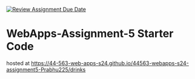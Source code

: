 [![Review Assignment Due Date](https://classroom.github.com/assets/deadline-readme-button-24ddc0f5d75046c5622901739e7c5dd533143b0c8e959d652212380cedb1ea36.svg)](https://classroom.github.com/a/5u0mb8O1)
# WebApps-Assignment-5 Starter Code
hosted at https://44-563-web-apps-s24.github.io/44563-webapps-s24-assignment5-Prabhu225/drinks
